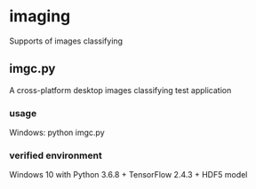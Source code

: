 # imaging
Supports of images classifying

## imgc.py
A cross-platform desktop images classifying test application

### usage
Windows: python imgc.py

### verified environment
Windows 10 with Python 3.6.8 + TensorFlow 2.4.3 + HDF5 model

